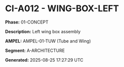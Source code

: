 # CI-A012 - WING-BOX-LEFT

**Phase:** 01-CONCEPT

**Description:** Left wing box assembly

**AMPEL:** AMPEL-01-TUW (Tube and Wing)

**Segment:** A-ARCHITECTURE

**Generated:** 2025-08-25 17:27:29 UTC

